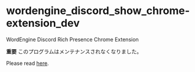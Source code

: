 # wordengine_discord_show_chrome-extension_dev
WordEngine Discord Rich Presence Chrome Extension

**重要**
このプログラムはメンテナンスされなくなりました。

Please read [here](https://qiita.com/mendoitarou_/items/8c54a30089ef2ee88ce6).
